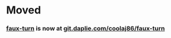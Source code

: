 # Moved
### [faux-turn](https://git.daplie.com/coolaj86/faux-turn) is now at [git.daplie.com/coolaj86/faux-turn](https://git.daplie.com/coolaj86/faux-turn)
